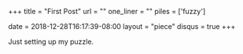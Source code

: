 +++
title = "First Post"
url = ""
one_liner = ""
piles = ['fuzzy']

date = 2018-12-28T16:17:39-08:00
layout = "piece"
disqus = true
+++

Just setting up my puzzle.